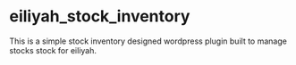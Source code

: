 # eiliyah_stock_inventory
This is a simple stock inventory designed wordpress plugin built to manage stocks stock for eiliyah. 
